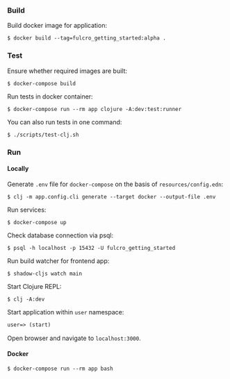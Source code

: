 
### Build

Build docker image for application:
```shell script
$ docker build --tag=fulcro_getting_started:alpha .
```

### Test
Ensure whether required images are built:
```shell script
$ docker-compose build
```

Run tests in docker container:
```shell script
$ docker-compose run --rm app clojure -A:dev:test:runner
```

You can also run tests in one command:
```shell script
$ ./scripts/test-clj.sh
```

### Run

#### Locally

Generate `.env` file for `docker-compose` on the basis of `resources/config.edn`:
```shell script
$ clj -m app.config.cli generate --target docker --output-file .env
```

Run services:
```shell script
$ docker-compose up
```

Check database connection via psql:
```shell script
$ psql -h localhost -p 15432 -U fulcro_getting_started
```

Run build watcher for frontend app:
```shell script
$ shadow-cljs watch main
```

Start Clojure REPL:
```shell script
$ clj -A:dev
```

Start application within `user` namespace:
```clojure
user=> (start)
```

Open browser and navigate to `localhost:3000`.

#### Docker

```shell script
$ docker-compose run --rm app bash
```